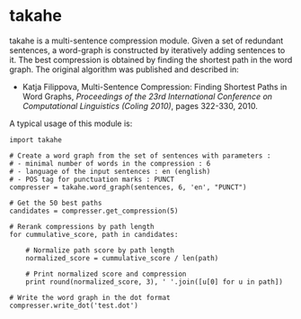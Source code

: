 # takahe

takahe is a multi-sentence compression module. Given a set of redundant sentences, a word-graph is constructed by iteratively adding sentences to it. The best compression is obtained by finding the shortest path in the word graph. The original algorithm was published and described in:

* Katja Filippova, Multi-Sentence Compression: Finding Shortest Paths in Word Graphs, *Proceedings of the 23rd International Conference on Computational Linguistics (Coling 2010)*, pages 322-330, 2010.
    
A typical usage of this module is:
    
	import takahe
        
	# Create a word graph from the set of sentences with parameters :
	# - minimal number of words in the compression : 6
	# - language of the input sentences : en (english)
	# - POS tag for punctuation marks : PUNCT
	compresser = takahe.word_graph(sentences, 6, 'en', "PUNCT")

	# Get the 50 best paths
	candidates = compresser.get_compression(5)

	# Rerank compressions by path length
	for cummulative_score, path in candidates:

		# Normalize path score by path length
		normalized_score = cummulative_score / len(path)

		# Print normalized score and compression
		print round(normalized_score, 3), ' '.join([u[0] for u in path])

	# Write the word graph in the dot format
	compresser.write_dot('test.dot')